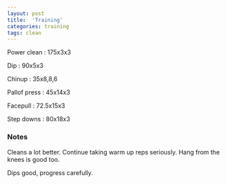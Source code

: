 ```yaml
---
layout: post
title:  'Training'
categories: training
tags: clean
---
```


Power clean  :  175x3x3

Dip  :  90x5x3

Chinup  :  35x8,8,6

Pallof press  : 45x14x3

Facepull  : 72.5x15x3

Step downs  :  80x18x3

### Notes

Cleans a lot better. Continue taking warm up reps seriously. Hang from the knees is good too.

Dips good, progress carefully.
